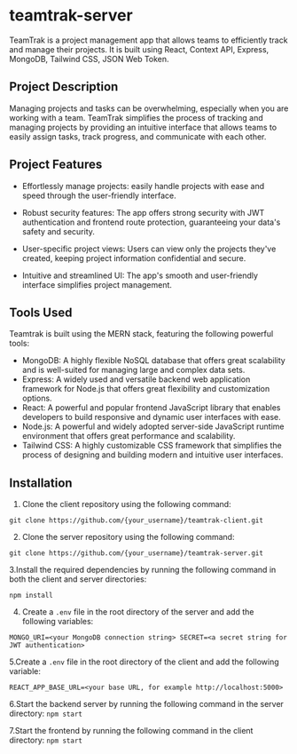 # teamtrak-server

TeamTrak is a project management app that allows teams to efficiently track and manage their projects. It is built using React, Context API, Express, MongoDB, Tailwind CSS, JSON Web Token.
## Project Description

Managing projects and tasks can be overwhelming, especially when you are working with a team. TeamTrak simplifies the process of tracking and managing projects by providing an intuitive interface that allows teams to easily assign tasks, track progress, and communicate with each other.

## Project Features

- Effortlessly manage projects: easily handle projects with ease and speed through the user-friendly interface.

- Robust security features: The app offers strong security with JWT authentication and frontend route protection, guaranteeing your data's safety and security.

- User-specific project views: Users can view only the projects they've created, keeping project information confidential and secure.

- Intuitive and streamlined UI: The app's smooth and user-friendly interface simplifies project management.

## Tools Used

Teamtrak is built using the MERN stack, featuring the following powerful tools:

- MongoDB: A highly flexible NoSQL database that offers great scalability and is well-suited for managing large and complex data sets.
- Express: A widely used and versatile backend web application framework for Node.js that offers great flexibility and customization options.
- React: A powerful and popular frontend JavaScript library that enables developers to build responsive and dynamic user interfaces with ease.
- Node.js: A powerful and widely adopted server-side JavaScript runtime environment that offers great performance and scalability.
- Tailwind CSS: A highly customizable CSS framework that simplifies the process of designing and building modern and intuitive user interfaces.

## Installation

1. Clone the client repository using the following command:

`git clone https://github.com/{your_username}/teamtrak-client.git`

2. Clone the server repository using the following command:

`git clone https://github.com/{your_username}/teamtrak-server.git`

3.Install the required dependencies by running the following command in both the client and server directories:

`npm install`

4. Create a `.env` file in the root directory of the server and add the following variables:

`MONGO_URI=<your MongoDB connection string>
SECRET=<a secret string for JWT authentication>`

5.Create a `.env` file in the root directory of the client and add the following variable:

`REACT_APP_BASE_URL=<your base URL, for example http://localhost:5000>`

6.Start the backend server by running the following command in the server directory:
`npm start`

7.Start the frontend by running the following command in the client directory:
`npm start`


